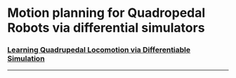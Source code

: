# Motion planning for Quadropedal Robots via differential simulators

### [Learning Quadrupedal Locomotion via Differentiable Simulation](/Motion_Planning_Quadropedal/Differential%20Simulators/Learning%20Quadrupedal%20Locomotion%20via%20Differentiable%20Simulation.pdf)

***
